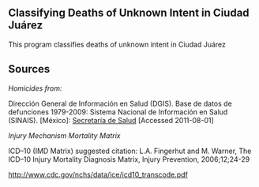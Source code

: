 Classifying Deaths of Unknown Intent in Ciudad Juárez
-----------------------------------------------------

This program classifies deaths of unknown intent in Ciudad Juárez

Sources
-------

_Homicides from:_

Dirección General de Información en Salud (DGIS). Base de datos de defunciones 1979-2009: Sistema Nacional de Información en Salud (SINAIS). [México]: [Secretaría de Salud](http://www.sinais.salud.gob.mx) [Accessed 2011-08-01]

_Injury Mechanism Mortality Matrix_

ICD–10 (IMD Matrix) suggested citation: L.A. Fingerhut and M. Warner, The ICD–10 Injury Mortality Diagnosis Matrix, Injury Prevention, 2006;12;24-29

http://www.cdc.gov/nchs/data/ice/icd10_transcode.pdf
